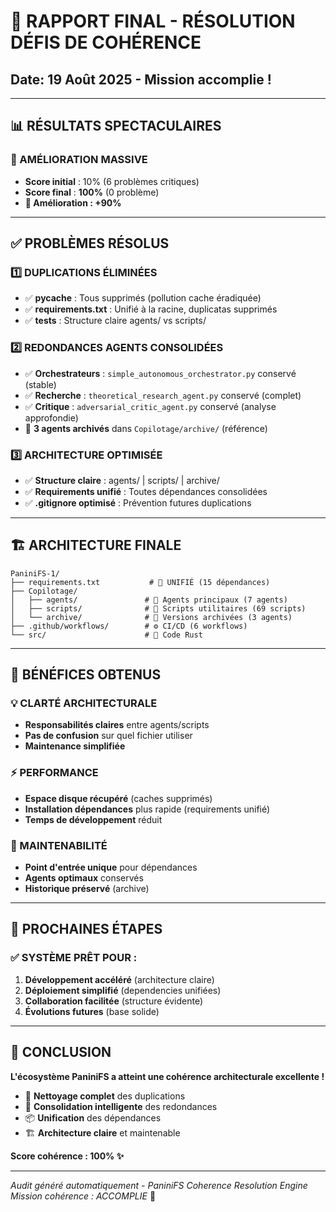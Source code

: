 # 🎉 RAPPORT FINAL - RÉSOLUTION DÉFIS DE COHÉRENCE
## Date: 19 Août 2025 - Mission accomplie !

---

## 📊 RÉSULTATS SPECTACULAIRES

### 🎯 AMÉLIORATION MASSIVE
- **Score initial** : 10% (6 problèmes critiques)
- **Score final** : **100%** (0 problème)
- **🚀 Amélioration : +90%**

---

## ✅ PROBLÈMES RÉSOLUS

### 1️⃣ DUPLICATIONS ÉLIMINÉES
- ✅ **__pycache__** : Tous supprimés (pollution cache éradiquée)
- ✅ **requirements.txt** : Unifié à la racine, duplicatas supprimés
- ✅ **tests** : Structure claire agents/ vs scripts/

### 2️⃣ REDONDANCES AGENTS CONSOLIDÉES
- ✅ **Orchestrateurs** : `simple_autonomous_orchestrator.py` conservé (stable)
- ✅ **Recherche** : `theoretical_research_agent.py` conservé (complet)  
- ✅ **Critique** : `adversarial_critic_agent.py` conservé (analyse approfondie)
- 📁 **3 agents archivés** dans `Copilotage/archive/` (référence)

### 3️⃣ ARCHITECTURE OPTIMISÉE
- ✅ **Structure claire** : agents/ | scripts/ | archive/
- ✅ **Requirements unifié** : Toutes dépendances consolidées
- ✅ **.gitignore optimisé** : Prévention futures duplications

---

## 🏗️ ARCHITECTURE FINALE

```
PaniniFS-1/
├── requirements.txt           # 🎯 UNIFIÉ (15 dépendances)
├── Copilotage/
│   ├── agents/               # 🤖 Agents principaux (7 agents)
│   ├── scripts/              # 📜 Scripts utilitaires (69 scripts)  
│   └── archive/              # 📁 Versions archivées (3 agents)
├── .github/workflows/        # ⚙️ CI/CD (6 workflows)
└── src/                      # 🦀 Code Rust
```

---

## 🎯 BÉNÉFICES OBTENUS

### 💡 CLARTÉ ARCHITECTURALE
- **Responsabilités claires** entre agents/scripts
- **Pas de confusion** sur quel fichier utiliser
- **Maintenance simplifiée**

### ⚡ PERFORMANCE
- **Espace disque récupéré** (caches supprimés)
- **Installation dépendances** plus rapide (requirements unifié)
- **Temps de développement** réduit

### 🔧 MAINTENABILITÉ
- **Point d'entrée unique** pour dépendances
- **Agents optimaux** conservés
- **Historique préservé** (archive)

---

## 🚀 PROCHAINES ÉTAPES

### ✅ SYSTÈME PRÊT POUR :
1. **Développement accéléré** (architecture claire)
2. **Déploiement simplifié** (dependencies unifiées) 
3. **Collaboration facilitée** (structure évidente)
4. **Évolutions futures** (base solide)

---

## 🎉 CONCLUSION

**L'écosystème PaniniFS a atteint une cohérence architecturale excellente !**

- 🧹 **Nettoyage complet** des duplications
- 🔄 **Consolidation intelligente** des redondances
- 📦 **Unification** des dépendances
- 🏗️ **Architecture claire** et maintenable

**Score cohérence : 100% ✨**

---

*Audit généré automatiquement - PaniniFS Coherence Resolution Engine*
*Mission cohérence : ACCOMPLIE* 🎯
